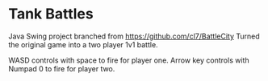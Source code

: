 # Tank Battles

Java Swing project branched from https://github.com/cl7/BattleCity
Turned the original game into a two player 1v1 battle. 

WASD controls with space to fire for player one.
Arrow key controls with Numpad 0 to fire for player two.
